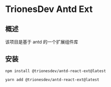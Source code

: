 # TrionesDev Antd Ext

## 概述

该项目是基于 antd 的一个扩展组件库

## 安装

```
npm install @trionesdev/antd-react-ext@latest
```

```
yarn add @trionesdev/antd-react-ext@latest
```
